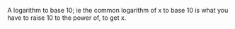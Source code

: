 A logarithm to base 10; ie the common logarithm of x to base 10 is what
you have to raise 10 to the power of, to get x.
